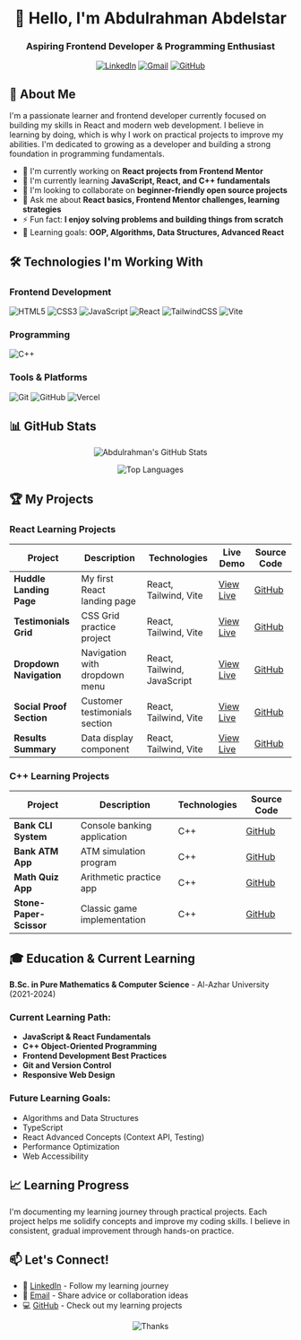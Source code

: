 <!-- Header -->
<div align="center">

# 👋 Hello, I'm Abdulrahman Abdelstar

### Aspiring Frontend Developer & Programming Enthusiast

[![LinkedIn](https://img.shields.io/badge/linkedin-%230077B5.svg?style=for-the-badge&logo=linkedin&logoColor=white)](https://linkedin.com/in/abdulrahman-abdelstar-935213371)
[![Gmail](https://img.shields.io/badge/Gmail-D14836?style=for-the-badge&logo=gmail&logoColor=white)](mailto:abdulrahman.abdelstar@gmail.com)
[![GitHub](https://img.shields.io/badge/github-%23121011.svg?style=for-the-badge&logo=github&logoColor=white)](https://github.com/AbdulrahmanFrontend)

</div>

## 🚀 About Me

I'm a passionate learner and frontend developer currently focused on building my skills in React and modern web development. I believe in learning by doing, which is why I work on practical projects to improve my abilities. I'm dedicated to growing as a developer and building a strong foundation in programming fundamentals.

- 🔭 I'm currently working on **React projects from Frontend Mentor**
- 🌱 I'm currently learning **JavaScript, React, and C++ fundamentals**
- 👯 I'm looking to collaborate on **beginner-friendly open source projects**
- 💬 Ask me about **React basics, Frontend Mentor challenges, learning strategies**
- ⚡ Fun fact: **I enjoy solving problems and building things from scratch**
- 🎯 Learning goals: **OOP, Algorithms, Data Structures, Advanced React**

## 🛠️ Technologies I'm Working With

### Frontend Development
![HTML5](https://img.shields.io/badge/html5-%23E34F26.svg?style=for-the-badge&logo=html5&logoColor=white)
![CSS3](https://img.shields.io/badge/css3-%231572B6.svg?style=for-the-badge&logo=css3&logoColor=white)
![JavaScript](https://img.shields.io/badge/javascript-%23323330.svg?style=for-the-badge&logo=javascript&logoColor=%23F7DF1E)
![React](https://img.shields.io/badge/react-%2320232a.svg?style=for-the-badge&logo=react&logoColor=%2361DAFB)
![TailwindCSS](https://img.shields.io/badge/tailwindcss-%2338B2AC.svg?style=for-the-badge&logo=tailwind-css&logoColor=white)
![Vite](https://img.shields.io/badge/vite-%23646CFF.svg?style=for-the-badge&logo=vite&logoColor=white)

### Programming
![C++](https://img.shields.io/badge/c++-%2300599C.svg?style=for-the-badge&logo=c%2B%2B&logoColor=white)

### Tools & Platforms
![Git](https://img.shields.io/badge/git-%23F05033.svg?style=for-the-badge&logo=git&logoColor=white)
![GitHub](https://img.shields.io/badge/github-%23121011.svg?style=for-the-badge&logo=github&logoColor=white)
![Vercel](https://img.shields.io/badge/vercel-%23000000.svg?style=for-the-badge&logo=vercel&logoColor=white)

## 📊 GitHub Stats

<div align="center">
  
![Abdulrahman's GitHub Stats](https://github-readme-stats.vercel.app/api?username=AbdulrahmanFrontend&show_icons=true&theme=radical&hide_border=true)

![Top Languages](https://github-readme-stats.vercel.app/api/top-langs/?username=AbdulrahmanFrontend&layout=compact&theme=radical&hide_border=true)

</div>

## 🏆 My Projects

### React Learning Projects
| Project | Description | Technologies | Live Demo | Source Code |
|---------|-------------|--------------|-----------|-------------|
| **Huddle Landing Page** | My first React landing page | React, Tailwind, Vite | [View Live](https://huddle-landing-abdulrahman.vercel.app/) | [GitHub](https://github.com/AbdulrahmanFrontend/huddle-landing-abdulrahman) |
| **Testimonials Grid** | CSS Grid practice project | React, Tailwind, Vite | [View Live](https://testimonials-grid-lab.vercel.app/) | [GitHub](https://github.com/AbdulrahmanFrontend/testimonials-grid-lab) |
| **Dropdown Navigation** | Navigation with dropdown menu | React, Tailwind, JavaScript | [View Live](https://dropdown-navbar-solution.vercel.app/) | [GitHub](https://github.com/AbdulrahmanFrontend/dropdown-navbar-solution) |
| **Social Proof Section** | Customer testimonials section | React, Tailwind, Vite | [View Live](https://social-proof-section-pi-three.vercel.app/) | [GitHub](https://github.com/AbdulrahmanFrontend/social-proof-section) |
| **Results Summary** | Data display component | React, Tailwind, Vite | [View Live](https://results-summary-component-gray-one.vercel.app/) | [GitHub](https://github.com/AbdulrahmanFrontend/results-summary-component) |

### C++ Learning Projects
| Project | Description | Technologies | Source Code |
|---------|-------------|--------------|-------------|
| **Bank CLI System** | Console banking application | C++ | [GitHub](https://github.com/AbdulrahmanFrontend/Bank-CLI-App) |
| **Bank ATM App** | ATM simulation program | C++ | [GitHub](https://github.com/AbdulrahmanFrontend/BankATM-CPP) |
| **Math Quiz App** | Arithmetic practice app | C++ | [GitHub](https://github.com/AbdulrahmanFrontend/math-quiz-cpp) |
| **Stone-Paper-Scissor** | Classic game implementation | C++ | [GitHub](https://github.com/AbdulrahmanFrontend/stone-paper-scissor-cpp) |

## 🎓 Education & Current Learning

**B.Sc. in Pure Mathematics & Computer Science** - Al-Azhar University (2021-2024)

### Current Learning Path:
- **JavaScript & React Fundamentals**
- **C++ Object-Oriented Programming**
- **Frontend Development Best Practices**
- **Git and Version Control**
- **Responsive Web Design**

### Future Learning Goals:
- Algorithms and Data Structures
- TypeScript
- React Advanced Concepts (Context API, Testing)
- Performance Optimization
- Web Accessibility

## 📈 Learning Progress

I'm documenting my learning journey through practical projects. Each project helps me solidify concepts and improve my coding skills. I believe in consistent, gradual improvement through hands-on practice.

## 📫 Let's Connect!
- 💼 [LinkedIn](https://linkedin.com/in/abdulrahman-abdelstar-935213371) - Follow my learning journey
- 📧 [Email](mailto:abdulrahman.abdelstar@gmail.com) - Share advice or collaboration ideas
- 💻 [GitHub](https://github.com/AbdulrahmanFrontend) - Check out my learning projects

<div align="center">
  
![Thanks](https://img.shields.io/badge/Thanks%20for%20visiting!-⭐-1EAEDB.svg)

</div>
